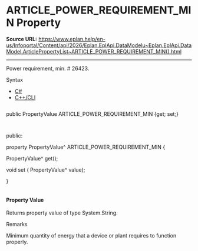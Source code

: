 # ARTICLE_POWER_REQUIREMENT_MIN Property

**Source URL:** https://www.eplan.help/en-us/Infoportal/Content/api/2026/Eplan.EplApi.DataModelu~Eplan.EplApi.DataModel.ArticlePropertyList~ARTICLE_POWER_REQUIREMENT_MIN().html

---

Power requirement, min. # 26423.

Syntax

- [C#](#i-syntax-CS)
- [C++/CLI](#i-syntax-CPP2005)

```
```
public PropertyValue ARTICLE_POWER_REQUIREMENT_MIN {get; set;}
```
```

```
```
public:

property PropertyValue^ ARTICLE_POWER_REQUIREMENT_MIN {

   PropertyValue^ get();

   void set (    PropertyValue^ value);

}
```
```

#### Property Value

Returns property value of type System.String.

Remarks

Minimum quantity of energy that a device or plant requires to function properly.
